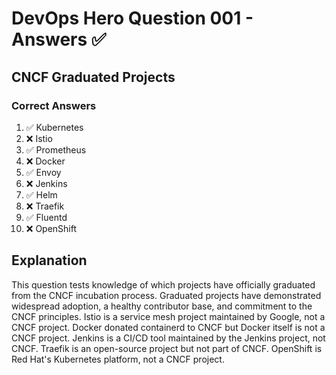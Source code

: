 # DevOps Hero Question 001 - Answers ✅

## CNCF Graduated Projects

### Correct Answers
1. ✅ Kubernetes
2. ❌ Istio
3. ✅ Prometheus
4. ❌ Docker
5. ✅ Envoy
6. ❌ Jenkins
7. ✅ Helm
8. ❌ Traefik
9. ✅ Fluentd
10. ❌ OpenShift

## Explanation
This question tests knowledge of which projects have officially graduated from the CNCF incubation process. Graduated projects have demonstrated widespread adoption, a healthy contributor base, and commitment to the CNCF principles. Istio is a service mesh project maintained by Google, not a CNCF project. Docker donated containerd to CNCF but Docker itself is not a CNCF project. Jenkins is a CI/CD tool maintained by the Jenkins project, not CNCF. Traefik is an open-source project but not part of CNCF. OpenShift is Red Hat's Kubernetes platform, not a CNCF project.